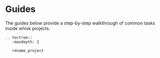# Guides

The guides below provide a step-by-step walkthrough of common tasks inside whisk projects.

```eval_rst
.. toctree::
   :maxdepth: 2

   rename_project
```
